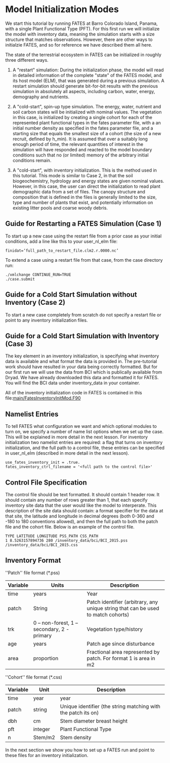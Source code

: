 # Model Initialization Modes

We start this tutorial by running FATES at Barro Colorado Island, Panama, with a single Plant Functional Type (PFT). For this
first run we will initialize the model with inventory data, meaning the simulation starts with a size structure that matches
observations. However, there are other ways to initialzie FATES, and so for reference we have described them all here. 



The state of the terrestrial ecosystem in FATES can be initialized in roughly three different ways.


1. A "restart" simulation: During the initialization phase, the model will read in detailed information of the complete "state" of the FATES model, and its host model 
(ELM), that was generated during a previous simulation.  A restart simulation should generate bit-for-bit results with the previous simulation in 
absolutely all 
aspects, including carbon, water, energy, demography and nutrients.

2. A "cold-start", spin-up type simulation.  The energy, water, nutrient and soil carbon states will be initialized with nominal values.  The vegetation in this case, is 
initialized by creating a single cohort for each of the represented plant functional types in the fates parameter file, with a an initial number density as specified in 
the fates parameter file, and a starting size that equals the smallest size of a cohort (the size of a new recruit, defined by h_min).  It is assumed that over a suitably 
long enough period of time, the relevant quantities of interest in the simulation will have responded and reacted to the model boundary conditions such that no (or 
limited) memory of the arbitrary initial conditions remain.

3. A "cold-start", with inventory initialization. This is the method used in this tutorial. 
This mode is similar to Case 2, in that the soil biogeochemistry, hydrology and energy states are 
given nominal values.  
However, in this case, the user can direct the initialization to read plant demographic data from a set of files.  The canopy structure and composition that is defined in 
the files is generally limited to the size, type and number of plants that exist, and potentially information on existing litter pools and coarse woody debris.


## Guide for Restarting a FATES Simulation  (Case 1) ##

To start up a new case using the restart file from a prior case as your initial conditions, add a line like this to your user_nl_elm file:

```
finidat=‘full_path_to_restart_file.clm2.r.0000.nc’

```

To extend a case using a restart file from that case, from the case directory run:

```
./xmlchange CONTINUE_RUN=TRUE
./case.submit

```

## Guide for a Cold Start Simulation without Inventory (Case 2) ##

To start a new case completely from scratch do not specify a restart file or point to any inventory initialization files. 


## Guide for a Cold Start Simulation with Inventory (Case 3) ##

The key element in an inventory initialization, is specifying what inventory data is available and what format the data is provided in.
The pre-tutorial work should have resulted in your data being correctly formatted. But for our first run we will use the data from BCI 
which is publically available from Dryad. We have already downloaded this data and formatted it for FATES. You will find the BCI data
under inventory_data in your container. 

All of the inventory initialization code in FATES is contained in this 
file:[main/FatesInventoryInitMod.F90](https://github.com/NGEET/fates/blob/master/main/FatesInventoryInitMod.F90)


## Namelist Entries ##
To tell FATES what configuration we want and which optional modules to turn on, we specify a number of name list options when we set up the case. This will be 
explained in more detail in the next lesson. For inventory initialization two namelist entries are required: a flag that turns on inventory initialization, and the 
full path to a control file, these entries can be specified in user_nl_elm 
(described in more  detail in the next lesson). 

```
use_fates_inventory_init = .true.
fates_inventory_ctrl_filename = '<full path to the control file>'

```

## Control File Specification ##

The control file should be text formatted. It should contain 1 header row. It should contain any number of rows greater than 1, that each specify inventory site data 
that the user would like the model to interperate.  This description of the site data should contain: a format specifier for the data at that site, the latitude and 
longitude in decimal degrees (both 0-360 and -180 to 180 conventions allowed), and then the full path to both the patch file and the cohort file. Below is an 
example of the control file.

```
TYPE LATITUDE LONGITUDE PSS_PATH CSS_PATH
1 8.5263157894736 280 /inventory_data/bci/BCI_2015.pss /inventory_data/bci/BCI_2015.css
```

## Inventory Format ##


''Patch'' file format (*.pss)

| Variable  | Units | Description |
|-----------|-------|------------ |
| time      |years  | Year        |
|patch      |String |Patch identifier (arbitrary, any unique string that can be used to match cohorts) |
|trk        |0 – non-forest, 1 – secondary, 2 - primary |Vegetation type/history |
|age        |years  |Patch age since disturbance |
|area |proportion |Fractional area represented by patch.  For format 1 is area in m2 |


''Cohort'' file format (*.css)

| Variable | Unit | Description |
|----------|------|-------------|
| time  | year | year |
| patch | string | Unique identifier (the string matching with the patch its on) |
| dbh |cm |Stem diameter breast height |
| pft |integer |Plant Functional Type |
| n |Stem/m2 |Stem density |


In the next section we show you how to set up a FATES run and point to these files for an inventory initialization. 
